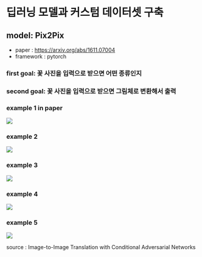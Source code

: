 # 딥러닝 모델과 커스텀 데이터셋 구축
## model: Pix2Pix  
  - paper : https://arxiv.org/abs/1611.07004
  - framework : pytorch
  
### first goal: 꽃 사진을 입력으로 받으면 어떤 종류인지 
### second goal: 꽃 사진을 입력으로 받으면 그림체로 변환해서 출력
  
### example 1 in paper  
<img src = "https://github.com/project-flooming/Floming-deeplearning/blob/main/figure/figure1.JPG?raw=true">

### example 2
<img src = "https://github.com/project-flooming/Floming-deeplearning/blob/main/figure/figure2.JPG?raw=true">

### example 3
<img src = "https://github.com/project-flooming/Floming-deeplearning/blob/main/figure/figure3.JPG?raw=true">

### example 4
<img src = "https://github.com/project-flooming/Floming-deeplearning/blob/main/figure/figure4.JPG?raw=true">

### example 5
<img src = "https://github.com/project-flooming/Floming-deeplearning/blob/main/figure/figure5.JPG?raw=true">

source : Image-to-Image Translation with Conditional Adversarial Networks
